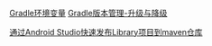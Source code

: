 ####
[Gradle环境变量](http://blog.csdn.net/haikuotiankong8/article/details/51534864)
[Gradle版本管理-升级与降级](http://hucaihua.cn/2016/09/27/Gradle_upgrade/)

[通过Android Studio快速发布Library项目到maven仓库](http://blog.csdn.net/zhangbuzhangbu/article/details/51730402)
